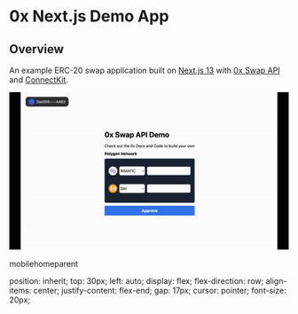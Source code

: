 # 0x Next.js Demo App

## Overview

An example ERC-20 swap application built on [Next.js 13](https://nextjs.org/) with [0x Swap API](https://0x.org/docs/0x-swap-api/introduction) and [ConnectKit](https://docs.family.co/connectkit#connectkit).

![](https://raw.githubusercontent.com/0xProject/0x-nextjs-demo-app/main/public/demo.gif)

mobilehomeparent

position: inherit;
    top: 30px;
    left: auto;
    display: flex;
    flex-direction: row;
    align-items: center;
    justify-content: flex-end;
    gap: 17px;
    cursor: pointer;
    font-size: 20px;

    
